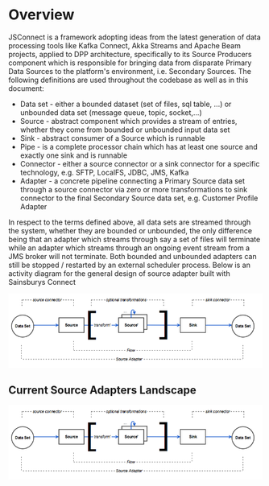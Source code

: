 # Overview

JSConnect is a framework adopting ideas from the latest generation of data processing tools like Kafka Connect, Akka Streams and Apache Beam projects, applied to DPP architecture, specifically to its Source Producers component which is responsible for bringing data from disparate Primary Data Sources to the platform's environment, i.e. Secondary Sources. The following definitions are used throughout the codebase as well as in this document:

- Data set - either a bounded dataset (set of files, sql table, ...) or unbounded data set (message queue, topic,  socket,...)
- Source - abstract component which provides a stream of entries, whether they come from bounded or unbounded input data set
- Sink - abstract consumer of a Source which is runnable
- Pipe - is a complete processor chain which has at least one source and exactly one sink and is runnable
- Connector - either a source connector or a sink connector for a specific technology, e.g. SFTP, LocalFS, JDBC, JMS, Kafka
- Adapter - a concrete pipeline connecting a Primary Source data set through a source connector via zero or more transformations to sink connector to the final Secondary Source data set, e.g. Customer Profile Adapter


In respect to the terms defined above, all data sets are streamed through the system, whether they are bounded or unbounded, the only difference being that an adapter which streams through say a set of files will terminate while an adapter which streams through an ongoing event stream from a JMS broker will not terminate. Both bounded and unbounded adapters can still be stopped / restarted by an external scheduler process.  Below is an activity diagram for the general design of source adapter built with Sainsburys Connect

![General Design](docs/dpp-source-adapters-general-design.png?raw=true "General Design")


## Current Source Adapters Landscape

![Data domain Ingestion Pipelines](docs/dpp-source-adapters-general-design.png?raw=true "Data domain Ingestion Pipelines")
